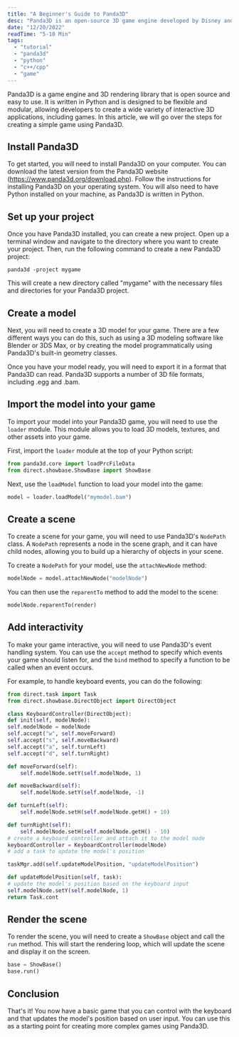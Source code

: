 ```yaml
---
title: "A Beginner's Guide to Panda3D"
desc: "Panda3D is an open-source 3D game engine developed by Disney and maintained by Carnegie Mellon University's Entertainment Technology Center. It is designed to be easy to use and powerful enough to create high-quality 3D games, simulations, and visualizations. This tutorial will provide an overview of Panda3D, explain how to get started with it, demonstrate a quick game made with Panda3D, and provide a conclusion about Panda3D."
date: "12/20/2022"
readTime: "5-10 Min"
tags:
  - "tutorial"
  - "panda3d"
  - "python"
  - "c++/cpp"
  - "game"
---
```


Panda3D is a game engine and 3D rendering library that is open source and easy to use. It is written in Python and is designed to be flexible and modular, allowing developers to create a wide variety of interactive 3D applications, including games. In this article, we will go over the steps for creating a simple game using Panda3D.

## Install Panda3D

To get started, you will need to install Panda3D on your computer. You can download the latest version from the Panda3D website (https://www.panda3d.org/download.php). Follow the instructions for installing Panda3D on your operating system. You will also need to have Python installed on your machine, as Panda3D is written in Python.

## Set up your project

Once you have Panda3D installed, you can create a new project. Open up a terminal window and navigate to the directory where you want to create your project. Then, run the following command to create a new Panda3D project:

```
panda3d -project mygame
```

This will create a new directory called "mygame" with the necessary files and directories for your Panda3D project.

## Create a model

Next, you will need to create a 3D model for your game. There are a few different ways you can do this, such as using a 3D modeling software like Blender or 3DS Max, or by creating the model programmatically using Panda3D's built-in geometry classes.

Once you have your model ready, you will need to export it in a format that Panda3D can read. Panda3D supports a number of 3D file formats, including .egg and .bam.

## Import the model into your game

To import your model into your Panda3D game, you will need to use the `loader` module. This module allows you to load 3D models, textures, and other assets into your game.

First, import the `loader` module at the top of your Python script:

```py
from panda3d.core import loadPrcFileData
from direct.showbase.ShowBase import ShowBase
```

Next, use the `loadModel` function to load your model into the game:

```py
model = loader.loadModel("mymodel.bam")
```

## Create a scene

To create a scene for your game, you will need to use Panda3D's `NodePath` class. A `NodePath` represents a node in the scene graph, and it can have child nodes, allowing you to build up a hierarchy of objects in your scene.

To create a `NodePath` for your model, use the `attachNewNode` method:

```py
modelNode = model.attachNewNode("modelNode")
```

You can then use the `reparentTo` method to add the model to the scene:

```py
modelNode.reparentTo(render)
```

## Add interactivity

To make your game interactive, you will need to use Panda3D's event handling system. You can use the `accept` method to specify which events your game should listen for, and the `bind` method to specify a function to be called when an event occurs.

For example, to handle keyboard events, you can do the following:

```py
from direct.task import Task
from direct.showbase.DirectObject import DirectObject

class KeyboardController(DirectObject):
def init(self, modelNode):
self.modelNode = modelNode
self.accept("w", self.moveForward)
self.accept("s", self.moveBackward)
self.accept("a", self.turnLeft)
self.accept("d", self.turnRight)

def moveForward(self):
    self.modelNode.setY(self.modelNode, 1)

def moveBackward(self):
    self.modelNode.setY(self.modelNode, -1)

def turnLeft(self):
    self.modelNode.setH(self.modelNode.getH() + 10)

def turnRight(self):
    self.modelNode.setH(self.modelNode.getH() - 10)
# create a keyboard controller and attach it to the model node
keyboardController = KeyboardController(modelNode)
# add a task to update the model's position

taskMgr.add(self.updateModelPosition, "updateModelPosition")

def updateModelPosition(self, task):
# update the model's position based on the keyboard input
self.modelNode.setY(self.modelNode, 1)
return Task.cont
```

## Render the scene

To render the scene, you will need to create a `ShowBase` object and call the `run` method. This will start the rendering loop, which will update the scene and display it on the screen.


```python
base = ShowBase()
base.run()
```

## Conclusion

That's it! You now have a basic game that you can control with the keyboard and that updates the model's position based on user input. You can use this as a starting point for creating more complex games using Panda3D.
